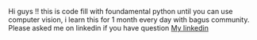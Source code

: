 Hi guys !! this is code fill with foundamental python until you can use computer vision, i learn this for 1 month every day with bagus community. Please asked me on linkedin if you have question
[My linkedin](www.linkedin.com/in/tata-aditya-pamungkas)
